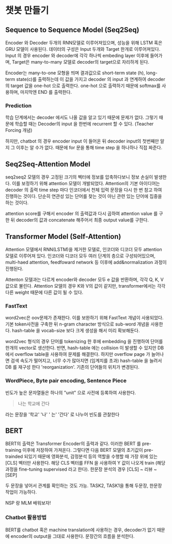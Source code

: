 # 챗봇 만들기

## Sequence to Sequence Model (Seq2Seq)

Encoder 와 Decoder 두개의 RNN모델로 이루어져있으며, 성능을 위해 LSTM 혹은 GRU 모델이 사용된다. 데이터의 구성은 Input 두개와 Target 한개로 이루어져있다. Input 의 경우 encoder 와 decoder에 각각 하나씩 embeding layer 이후에 들어가며, Target은 many-to-many 모델로 decoder의 target으로 자리하게 된다. 

Encoder는 many-to-one 모형을 띄며 결과값으로 short-term state (h), long-term state(c)를 출력하는데 이 값을 가지고 decoder 의 input 과 연계하여 decoder 의 target 값을 one-hot 으로 출력한다. one-hot 으로 출력하기 때문에 softmax를 사용하며, 마지막엔 END 를 출력한다. 

### Prediction

학습 단계에서는 decoder 에서도 나올 값을 알고 있기 때문에 문제가 없다. 그렇기 때문에 학습할 때는 Decoder의 input 을 한번에 recurrent 할 수 있다. (Teacher Forcing 개념) 

하지만, chatbot 의 경우 encoder input 이 들어온 뒤 decoder input의 첫번째만 알지 그 이후는 알 수가 없다. 때문에 for 문을 통해 time step 을 하나하나 직접 짜준다. 



## Seq2Seq-Attention Model

seq2seq2 모델의 경우 고정된 크기의 벡터에 정보를 압축하다보니 정보 손실이 발생한다. 이를 보정하기 위해 attention 모델이 개발되었다. Attention의 기본 아이디어는 decoder 의 출력 time step 마다 인코더에서 천체 입력 문장을 다시 한 번 참고 하여 진행하는 것이다. 단순히 연관성 있는 단어를 찾는 것이 아닌 관련 있는 단어에 집중을 하는 것이다.

attention score를 구해서 encoder 의 출력값과 다시 곱하여 attention value 를 구한 뒤 decoder의 값과 concatenate 해주어서 최종 output value를 구한다.

## Transformer Model (Self-Attention)

Attention 모델에서 RNN(LSTM)을 제거한 모델로, 인코더와 디코더 모두 attention 모델로 이루어져 있다. 인코더와 디코더 모두 여러 단계의 층으로 구성되어있으며, multi-haed attention, feedfoward network 등 이후에 add&normalization 과정이 진행된다.

Attenton 모델과는 다르게 encoder와 decoder 모두 e 값을 반환하며, 각각 Q, K, V 값으로 불린다. Attention 모델의 경우 K와 V의 값이 같지만, transformer에서는 각각 다른 weight 때문에 다른 값이 될 수 있다.

### FastText

word2vec은 oov문제가 존재한다. 이를 보완하기 위해 FastText 개념이 사용되었다. 기본 token사전을 구축한 뒤 n-gram character 방식으로 sub-word 개념을 사용한다. hash-table 을 vocab-size 보다 크게 생성을 해서 미리 확보해둔다. 

word2vec 형식의 경우 단어를 tokenizing 한 후에 embedding 을 진행하여 단어를 한개의 vector로 생산한다. 반면, hash-table 에는 collision 이 발생할 수 있지만 DB 에서 overflow table을 사용하여 문제를 해결한다. 하지만 overflow page 가 늘어나면 검색 속도가 떨어지고, 너무 수가 많아지면 (임계치를 초과) hash-table 을 늘려서 DB 를 재구성 한다 'reorganization'.  기존의 단어들의 위치가 변경된다. 

### WordPiece, Byte pair encoding, Sentence Piece

빈도가 높은 문자열들은 하나의 "unit" 으로 사전에 등록하여 사용한다. 

> 나는 학교에 간다

라는 문장을 '학교' '나' ' 는'  '간다' 로 나누어 빈도를 관찰한다 

## BERT

BERT의 출력은 Transformer Encoder의 출력과 같다. 이러한 BERT 를 pre-training 이후에 저장하여 가져온다. 그렇다면 다음 BERT 모델의 초기값이 pre-trainded 되있기 때문에 영화분석, 감정분석 등의 역할을 수행할 때 가장 위에 있는 [CLS] 벡터만 사용한다. 해당 CLS 벡터를 FFN 을 사용하여 Y 값이 나오게 train (해당 과정을 fine-tuning supervised 라고 한다). 한문장 분석의 경우 [CLS] ~ 리뷰 ~ [SEP]

두 문장을 넣어서 관계를 확인하는 것도 가능. TASK2, TASK1을 통해 두문장, 한문장 작업이 가능하다. 

NSP 랑 MLM 배워보자!

### Chatbot 활용방법

BERT를 chatbot 혹은 machine translation에 사용하는 경우, decoder가 없기 때문에 encoder의 output을 그대로 사용한다. 문장간의 흐름을 분석한다. 